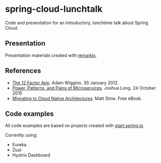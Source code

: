 # spring-cloud-lunchtalk
Code and presentation for an introductory, lunchtime talk about Spring Cloud.

## Presentation
Presentation materials created with [remarkjs](https://github.com/gnab/remark).

## References

- [The 12 Factor App](http://12factor.net). Adam Wiggins. 30 January 2012.
- [Power, Patterns, and Pains of Microservices](https://dzone.com/articles/the-power-patterns-and-pains-of-microservices).
  Joshua Long. 24 October 2015
- [Migrating to Cloud Native Architectures](http://pivotal.io/platform/migrating-to-cloud-native-application-architectures-ebook). Matt
  Stine. Free eBook.

## Code examples
All code examples are based on projects created with [start.spring.io](https://start.spring.io). 

Currently using: 

* Eureka
* Zuul 
* Hystrix Dashboard


